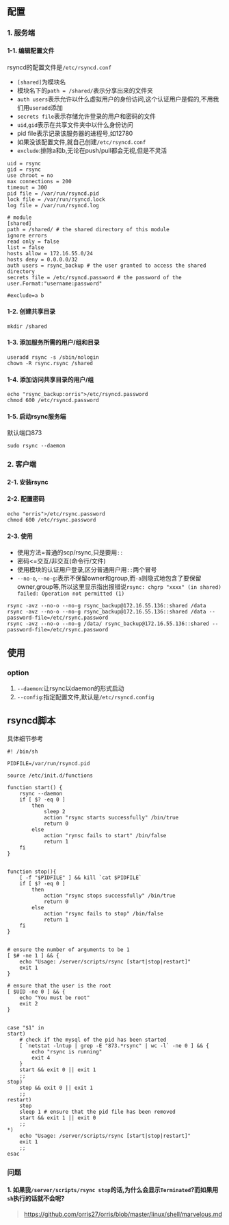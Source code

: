 ## 配置
### 1. 服务端
#### 1-1. 编辑配置文件
rsyncd的配置文件是`/etc/rsyncd.conf`
+ `[shared]`为模块名
+ 模块名下的`path = /shared/`表示分享出来的文件夹
+ `auth users`表示允许以什么虚拟用户的身份访问,这个认证用户是假的,不用我们用`useradd`添加
+ `secrets file`表示存储允许登录的用户和密码的文件
+ `uid`,`gid`表示在共享文件夹中以什么身份访问  
+ pid file表示记录该服务器的进程号,如12780
+ 如果没该配置文件,就自己创建`/etc/rsyncd.conf`
+ `exclude`:排除a和b,无论在push/pull都会无视,但是不灵活
```
uid = rsync
gid = rsync
use chroot = no
max connections = 200
timeout = 300
pid file = /var/run/rsyncd.pid
lock file = /var/run/rsyncd.lock
log file = /var/run/rsyncd.log

# module
[shared]
path = /shared/ # the shared directory of this module
ignore errors
read only = false
list = false
hosts allow = 172.16.55.0/24
hosts deny = 0.0.0.0/32
auth users = rsync_backup # the user granted to access the shared directory
secrets file = /etc/rsyncd.password # the password of the user.Format:"username:password"

#exclude=a b
```

#### 1-2. 创建共享目录
```
mkdir /shared
```

#### 1-3. 添加服务所需的用户/组和目录
```
useradd rsync -s /sbin/nologin
chown -R rsync.rsync /shared
```

#### 1-4. 添加访问共享目录的用户/组
```
echo "rsync_backup:orris">/etc/rsyncd.password
chmod 600 /etc/rsyncd.password
```

#### 1-5. 启动rsync服务端
默认端口873
```
sudo rsync --daemon
```


### 2. 客户端
#### 2-1. 安装rsync
#### 2-2. 配置密码
```
echo "orris">/etc/rsync.password
chmod 600 /etc/rsync.password
```
#### 2-3. 使用
+ 使用方法=普通的scp/rsync,只是要用`::`
+ 密码<=交互/非交互(命令行/文件)
+ 使用模块的认证用户登录,区分普通用户用`::`两个冒号
+ `--no-o`,`--no-g`:表示不保留owner和group,而`-a`则隐式地包含了要保留owner,group等,所以这里显示指出报错说`rsync: chgrp "xxxx" (in shared) failed: Operation not permitted (1)`
```
rsync -avz --no-o --no-g rsync_backup@172.16.55.136::shared /data
rsync -avz --no-o --no-g rsync_backup@172.16.55.136::shared /data --password-file=/etc/rsync.password
rsync -avz --no-o --no-g /data/ rsync_backup@172.16.55.136::shared --password-file=/etc/rsync.password
```


## 使用
### option
1. `--daemon`:让rsync以daemon的形式启动
2. `--config`:指定配置文件,默认是`/etc/rsyncd.config`

## rsyncd脚本
具体细节参考
> 
```
#! /bin/sh

PIDFILE=/var/run/rsyncd.pid

source /etc/init.d/functions 

function start() {
	rsync --daemon 
	if [ $? -eq 0 ]
		then 
			sleep 2
			action "rsync starts successfully" /bin/true
			return 0
		else 
			action "rynsc fails to start" /bin/false
			return 1
	fi		
}


function stop(){
	[ -f "$PIDFILE" ] && kill `cat $PIDFILE`
	if [ $? -eq 0 ]
		then 
			action "rsync stops successfully" /bin/true
			return 0
		else 
			action "rsync fails to stop" /bin/false
			return 1
	fi
}


# ensure the number of arguments to be 1
[ $# -ne 1 ] && {
    echo "Usage: /server/scripts/rsync [start|stop|restart]" 
    exit 1
}

# ensure that the user is the root
[ $UID -ne 0 ] && {
	echo "You must be root"
	exit 2
}


case "$1" in 
start)
	# check if the mysql of the pid has been started 
	[ `netstat -lntup | grep -E "873.*rsync" | wc -l` -ne 0 ] && {
		echo "rsync is running"
		exit 4
	}
	start && exit 0 || exit 1
	;;
stop)
	stop && exit 0 || exit 1
	;;
restart)
	stop 
	sleep 1 # ensure that the pid file has been removed
	start && exit 1 || exit 0
	;;
*)
	echo "Usage: /server/scripts/rsync [start|stop|restart]" 
	exit 1
	;;
esac
```
### 问题
#### 1. 如果我`/server/scripts/rsync stop`的话,为什么会显示`Terminated`?而如果用`sh`执行的话就不会呢?
> https://github.com/orris27/orris/blob/master/linux/shell/marvelous.md

